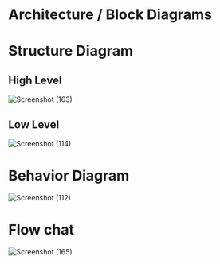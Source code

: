 # Architecture / Block Diagrams 
# Structure Diagram 
## High Level 
![Screenshot (163)](https://user-images.githubusercontent.com/98865009/156932221-46108c19-8178-423a-ab87-97b9577fcbd5.png)

## Low Level

![Screenshot (114)](https://user-images.githubusercontent.com/98865009/155703826-b39094c9-c222-4778-accc-5769b3c528b6.png)

# Behavior Diagram 
![Screenshot (112)](https://user-images.githubusercontent.com/98865009/155706056-6b56cf4f-401e-4e4c-8a96-388e0980cc1c.png)

# Flow chat  

![Screenshot (165)](https://user-images.githubusercontent.com/98865009/156932467-846865f7-1260-481e-8b4d-4a827545912f.png)
